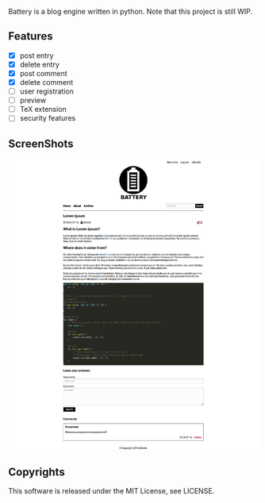 Battery is a blog engine written in python. Note that this project is still WIP.

## Features
- [x] post entry
- [x] delete entry
- [x] post comment
- [x] delete comment
- [ ] user registration
- [ ] preview
- [ ] TeX extension
- [ ] security features

## ScreenShots
![entry page](img/entry-page-screenshot.png)

## Copyrights
This software is released under the MIT License, see LICENSE.
